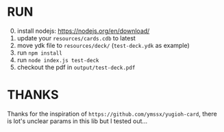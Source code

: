 # RUN

0. install nodejs: https://nodejs.org/en/download/
1. update your `resources/cards.cdb` to latest
2. move ydk file to `resources/deck/` (`test-deck.ydk` as example)
3. run `npm install`
4. run `node index.js test-deck`
5. checkout the pdf in `output/test-deck.pdf`

# THANKS

Thanks for the inspiration of `https://github.com/ymssx/yugioh-card`, there is lot's unclear params in this lib but I tested out...